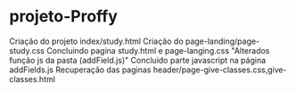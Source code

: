 # projeto-Proffy
Criação do projeto index/study.html
Criação do page-landing/page-study.css
Concluindo pagina study.html e page-langing.css 
"Alterados função js da pasta (addField.js)"
Concluido parte javascript na página addFields.js
 Recuperação das paginas header/page-give-classes.css,give-classes.html

